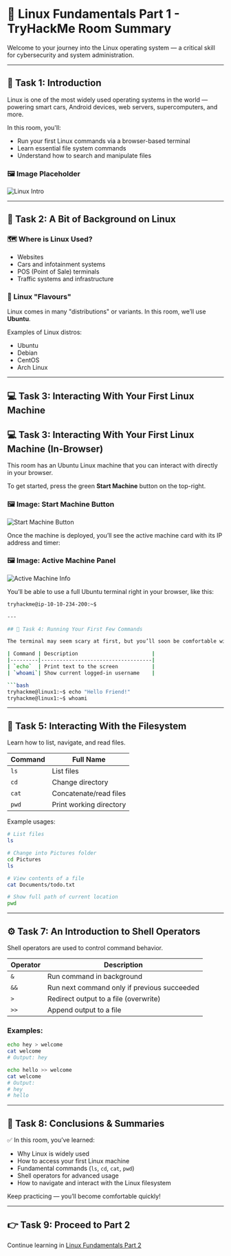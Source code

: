 # 🐧 Linux Fundamentals Part 1 - TryHackMe Room Summary

Welcome to your journey into the Linux operating system — a critical skill for cybersecurity and system administration.

---

## 🧠 Task 1: Introduction

Linux is one of the most widely used operating systems in the world — powering smart cars, Android devices, web servers, supercomputers, and more.

In this room, you'll:
- Run your first Linux commands via a browser-based terminal
- Learn essential file system commands
- Understand how to search and manipulate files

### 🖼️ Image Placeholder  
![Linux Intro](https://github.com/user-attachments/assets/7710b455-314a-4639-86a5-711a7303b88e)

---

## 📜 Task 2: A Bit of Background on Linux

### 🗺️ Where is Linux Used?
- Websites
- Cars and infotainment systems
- POS (Point of Sale) terminals
- Traffic systems and infrastructure

### 🐧 Linux "Flavours"
Linux comes in many "distributions" or variants. In this room, we’ll use **Ubuntu**.

Examples of Linux distros:
- Ubuntu
- Debian
- CentOS
- Arch Linux

---

## 💻 Task 3: Interacting With Your First Linux Machine
## 💻 Task 3: Interacting With Your First Linux Machine (In-Browser)

This room has an Ubuntu Linux machine that you can interact with directly in your browser.

To get started, press the green **Start Machine** button on the top-right.

### 🖼️ Image: Start Machine Button  
![Start Machine Button](https://github.com/user-attachments/assets/03fcaafd-7cbb-47b6-ba03-dc2f288ea07e)

Once the machine is deployed, you’ll see the active machine card with its IP address and timer:

### 🖼️ Image: Active Machine Panel  
![Active Machine Info](https://github.com/user-attachments/assets/615d6df3-4a3d-4b61-933d-84b6df843a0d)

You’ll be able to use a full Ubuntu terminal right in your browser, like this:

```bash
tryhackme@ip-10-10-234-200:~$

---

## 🧪 Task 4: Running Your First Few Commands

The terminal may seem scary at first, but you’ll soon be comfortable with it.

| Command | Description                        |
|---------|------------------------------------|
| `echo`  | Print text to the screen           |
| `whoami`| Show current logged-in username    |

```bash
tryhackme@linux1:~$ echo "Hello Friend!"
tryhackme@linux1:~$ whoami
```

---

## 📂 Task 5: Interacting With the Filesystem

Learn how to list, navigate, and read files.

| Command | Full Name               |
|---------|-------------------------|
| `ls`    | List files              |
| `cd`    | Change directory        |
| `cat`   | Concatenate/read files  |
| `pwd`   | Print working directory |

Example usages:

```bash
# List files
ls

# Change into Pictures folder
cd Pictures
ls

# View contents of a file
cat Documents/todo.txt

# Show full path of current location
pwd
```

---

## ⚙️ Task 7: An Introduction to Shell Operators

Shell operators are used to control command behavior.

| Operator | Description |
|----------|-------------|
| `&`      | Run command in background |
| `&&`     | Run next command only if previous succeeded |
| `>`      | Redirect output to a file (overwrite) |
| `>>`     | Append output to a file |

### Examples:

```bash
echo hey > welcome
cat welcome
# Output: hey

echo hello >> welcome
cat welcome
# Output:
# hey
# hello
```

---

## 🧾 Task 8: Conclusions & Summaries

✅ In this room, you’ve learned:

- Why Linux is widely used
- How to access your first Linux machine
- Fundamental commands (`ls`, `cd`, `cat`, `pwd`)
- Shell operators for advanced usage
- How to navigate and interact with the Linux filesystem

Keep practicing — you’ll become comfortable quickly!

---

## 👉 Task 9: Proceed to Part 2

Continue learning in [Linux Fundamentals Part 2](https://tryhackme.com/room/linuxfundamentalspart2)
